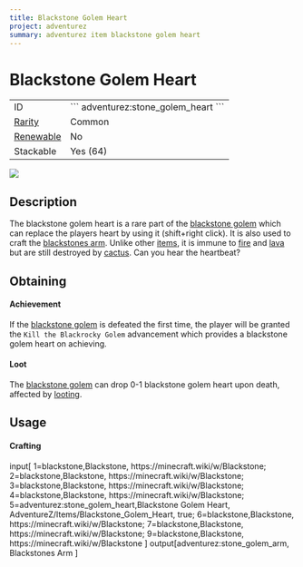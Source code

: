 ```yaml
---
title: Blackstone Golem Heart
project: adventurez
summary: adventurez item blackstone golem heart
---
```

# Blackstone Golem Heart
<div class="main_table">
<div class="left_main_table">
<table class="left_table">
    <tbody>
        <tr>
            <td class="first-column">ID</td>
            <td class="second-column">
            ```
            adventurez:stone_golem_heart
            ```
            </td>
        </tr>
        <tr id="linear-top">
            <td class="first-column"><a href="https://minecraft.wiki/w/Rarity" target="_blank">Rarity</a></td>
            <td class="second-column">Common</td>
        </tr>
        <tr id="linear-top">
            <td class="first-column"><a href="https://minecraft.wiki/w/Renewable_resource" target="_blank">Renewable</a></td>
            <td class="second-column">No</td>
        </tr>
        <tr id="linear-top">
            <td class="first-column">Stackable</td>
            <td class="second-column">Yes (64)</td>
        </tr>
    </tbody>
</table>
</div>
    <img src="/wiki/assets/adventurez/items/stone_golem_heart.png" loading="lazy" class="right_img_table"/>
</div>

## Description
The blackstone golem heart is a rare part of the [blackstone golem](/wiki/mods/AdventureZ/Entities/Blackstone_Golem) which can replace the players heart by using it (shift+right click). It is also used to craft the [blackstones arm](/wiki/mods/AdventureZ/Items/Blackstones_Arm). Unlike other [items](https://minecraft.wiki/w/Item), it is immune to [fire](https://minecraft.wiki/w/Fire) and [lava](https://minecraft.wiki/w/Lava) but are still destroyed by [cactus](https://minecraft.wiki/w/Cactus). Can you hear the heartbeat?

## Obtaining
#### Achievement
If the [blackstone golem](/wiki/mods/AdventureZ/Entities/Blackstone_Golem) is defeated the first time, the player will be granted the `Kill the Blackrocky Golem` advancement which provides a blackstone golem heart on achieving.
#### Loot
The [blackstone golem](/wiki/mods/AdventureZ/Entities/Blackstone_Golem) can drop 0-1 blackstone golem heart upon death, affected by [looting](https://minecraft.wiki/w/Looting).

## Usage
#### Crafting
<div id="crafting-table">
<div class="crafting-element" crafting-type="vanilla_crafting">
input[
    1=blackstone,Blackstone, https://minecraft.wiki/w/Blackstone; 
    2=blackstone,Blackstone, https://minecraft.wiki/w/Blackstone; 
    3=blackstone,Blackstone, https://minecraft.wiki/w/Blackstone; 
    4=blackstone,Blackstone, https://minecraft.wiki/w/Blackstone; 
    5=adventurez:stone_golem_heart,Blackstone Golem Heart, AdventureZ/Items/Blackstone_Golem_Heart, true; 
    6=blackstone,Blackstone, https://minecraft.wiki/w/Blackstone;  
    7=blackstone,Blackstone, https://minecraft.wiki/w/Blackstone; 
    9=blackstone,Blackstone, https://minecraft.wiki/w/Blackstone
]
output[adventurez:stone_golem_arm, Blackstones Arm ]
</div>
</div>
